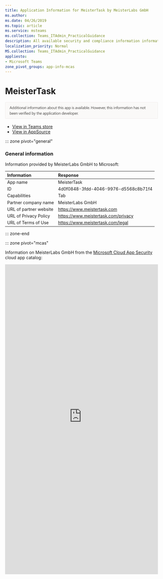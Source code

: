 ```yaml
---
title: Application Information for MeisterTask by MeisterLabs GmbH
ms.author: 
ms.date: 04/26/2019
ms.topic: article
ms.service: msteams
ms.collection: Teams_ITAdmin_PracticalGuidance
description: All available security and compliance information information for MeisterTask, its data handling policies, its Microsoft Cloud App Security app catalog information, and security/compliance information in the CSA STAR registry.
localization_priority: Normal
MS.collection: Teams_ITAdmin_PracticalGuidance
appliesto:
- Microsoft Teams
zone_pivot_groups: app-info-mcas
---
```

# MeisterTask

<p></p><img alt="Non-attested image" src="./images/unattested.png" width="650"/>

* <a href="https://teams.microsoft.com/l/app/4d0f0848-3fdd-4046-9976-d5568c8b71f4" target="_blank">View in Teams store</a>
* <a href="https://appsource.microsoft.com/en-us/product/office/WA104381349" target="_blank">View in AppSource</a>

::: zone pivot="general"

### General information

Information provided by MeisterLabs GmbH to Microsoft:

| **Information** | **Response** |
|:----------------|:-------------|
| App name | MeisterTask |
| ID | 4d0f0848-3fdd-4046-9976-d5568c8b71f4 |
| Capabilities | Tab |
| Partner company name | MeisterLabs GmbH |
| URL of partner website | <https://www.meistertask.com> |
| URL of Privacy Policy | <https://www.meistertask.com/privacy> |
| URL of Terms of Use | <https://www.meistertask.com/legal> |

::: zone-end


::: zone pivot="mcas"

Information on MeisterLabs GmbH from the [Microsoft Cloud App Security](https://www.microsoft.com/en-us/enterprise-mobility-security/cloud-app-security) cloud app catalog:

<iframe height='1020' title='Microsoft Cloud App Security Information' src='https://3ca685143b5b46b4b0e5266dadf2e97c.codepen.website/#/dashboard/35426' frameborder='no'  style='width: 100%;'>

<a href="https://3ca685143b5b46b4b0e5266dadf2e97c.codepen.website/#/dashboard/35426" target="_blank">View in a new tab</a>

::: zone-end

